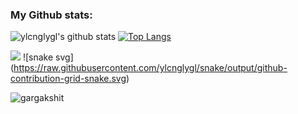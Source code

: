 ### My Github stats:
![ylcnglygl's github stats](https://github-readme-stats.vercel.app/api?username=ylcnglygl&show_icons=true&title_color=ffc857&icon_color=8ac926&text_color=daf7dc&bg_color=151515&hide=[%22stars%22])
[![Top Langs](https://github-readme-stats.vercel.app/api/top-langs/?username=ylcnglygl&layout=compact&text_color=daf7dc&bg_color=151515)](https://github.com/ylcnglygl/github-readme-stats)


![](https://camo.githubusercontent.com/992babdffd8c74a1502de375fbdf7e4d54773242/68747470733a2f2f6d656469612e67697068792e636f6d2f6d656469612f53576f536b4e36447854737a71494b4571762f67697068792e676966)
![snake svg]
(https://raw.githubusercontent.com/ylcnglygl/snake/output/github-contribution-grid-snake.svg)
<p align="left"> <img src="https://komarev.com/ghpvc/?username=ylcnglygl" alt="gargakshit" /> </p>


